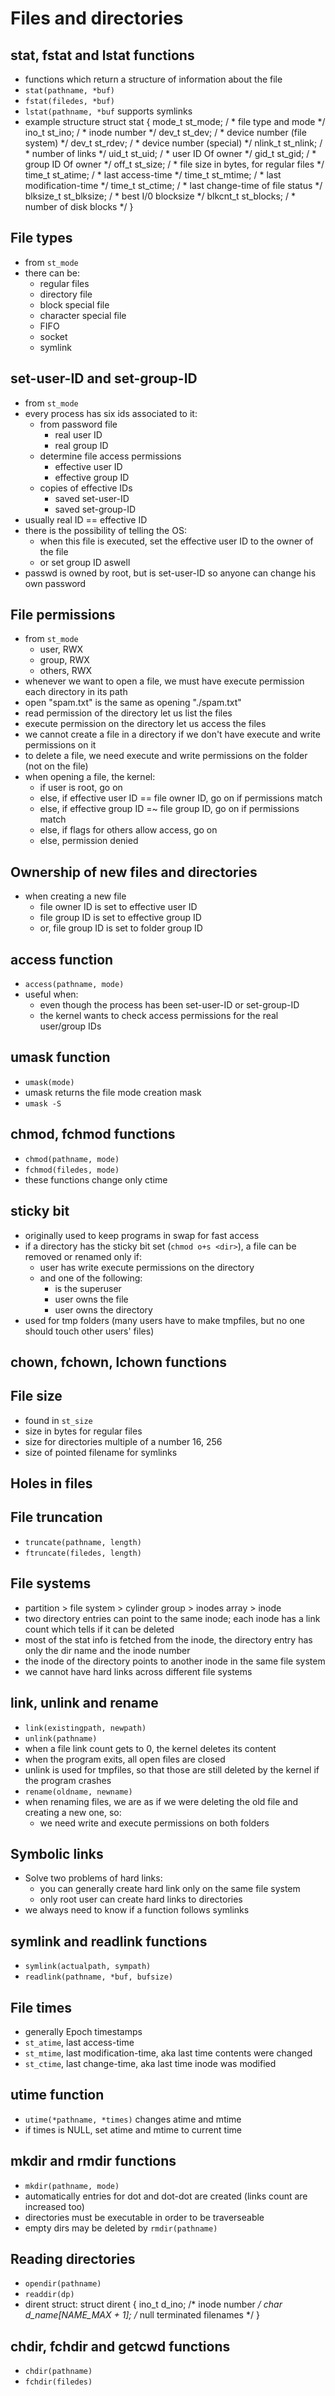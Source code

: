 # Files and directories

## stat, fstat and lstat functions

* functions which return a structure of information about the file
* `stat(pathname, *buf)` 
* `fstat(filedes, *buf)`
* `lstat(pathname, *buf` supports symlinks
* example structure
    struct stat {
        mode_t     st_mode;     / * file type and mode */
        ino_t      st_ino;      / * inode number */
        dev_t      st_dev;      / * device number (file system) */
        dev_t      st_rdev;     / * device number (special) */
        nlink_t    st_nlink;    / * number of links */
        uid_t      st_uid;      / * user ID Of owner */
        gid_t      st_gid;      / * group ID Of owner */
        off_t      st_size;     / * file size in bytes, for regular files */
        time_t     st_atime;    / * last access-time */
        time_t     st_mtime;    / * last modification-time */
        time_t     st_ctime;    / * last change-time of file status */
        blksize_t  st_blksize;  / * best I/0 blocksize */
        blkcnt_t   st_blocks;   / * number of disk blocks */
    }

## File types

* from `st_mode`
* there can be:
  * regular files
  * directory file
  * block special file
  * character special file
  * FIFO
  * socket
  * symlink

## set-user-ID and set-group-ID

* from `st_mode`
* every process has six ids associated to it:
  * from password file
    * real user ID
    * real group ID
  * determine file access permissions
    * effective user ID
    * effective group ID
  * copies of effective IDs
    * saved set-user-ID
    * saved set-group-ID
* usually real ID == effective ID
* there is the possibility of telling the OS:
  * when this file is executed, set the effective user ID to the owner of the file
  * or set group ID aswell
* passwd is owned by root, but is set-user-ID so anyone can change his own password

## File permissions

* from `st_mode`
  * user, RWX
  * group, RWX
  * others, RWX
* whenever we want to open a file, we must have execute permission each directory in its path
* open "spam.txt" is the same as opening "./spam.txt"
* read permission of the directory let us list the files
* execute permission on the directory let us access the files
* we cannot create a file in a directory if we don't have execute and write permissions on it
* to delete a file, we need execute and write permissions on the folder (not on the file)
* when opening a file, the kernel:
  * if user is root, go on
  * else, if effective user ID == file owner ID, go on if permissions match
  * else, if effective group ID =~ file group ID, go on if permissions match
  * else, if flags for others allow access, go on
  * else, permission denied

## Ownership of new files and directories

* when creating a new file
  * file owner ID is set to effective user ID
  * file group ID is set to effective group ID
  * or, file group ID is set to folder group ID

## access function

* `access(pathname, mode)`
* useful when:
  * even though the process has been set-user-ID or set-group-ID
  * the kernel wants to check access permissions for the real user/group IDs

## umask function

* `umask(mode)`
* umask returns the file mode creation mask
* `umask -S`

## chmod, fchmod functions

* `chmod(pathname, mode)`
* `fchmod(filedes, mode)`
* these functions change only ctime

## sticky bit

* originally used to keep programs in swap for fast access
* if a directory has the sticky bit set (`chmod o+s <dir>`), a file can be removed or renamed only if:
  * user has write execute permissions on the directory
  * and one of the following:
    * is the superuser
    * user owns the file
    * user owns the directory
* used for tmp folders (many users have to make tmpfiles, but no one should touch other users' files)

## chown, fchown, lchown functions

## File size

* found in `st_size`
* size in bytes for regular files
* size for directories multiple of a number 16, 256
* size of pointed filename for symlinks

## Holes in files

## File truncation

* `truncate(pathname, length)`
* `ftruncate(filedes, length)`

## File systems

* partition > file system > cylinder group > inodes array > inode
* two directory entries can point to the same inode; each inode has a link count which tells if it can be deleted
* most of the stat info is fetched from the inode, the directory entry has only the dir name and the inode number
* the inode of the directory points to another inode in the same file system
* we cannot have hard links across different file systems

## link, unlink and rename

* `link(existingpath, newpath)`
* `unlink(pathname)`
* when a file link count gets to 0, the kernel deletes its content
* when the program exits, all open files are closed
* unlink is used for tmpfiles, so that those are still deleted by the kernel if the program crashes
* `rename(oldname, newname)`
* when renaming files, we are as if we were deleting the old file and creating a new one, so:
  * we need write and execute permissions on both folders

## Symbolic links

* Solve two problems of hard links:
  * you can generally create hard link only on the same file system
  * only root user can create hard links to directories
* we always need to know if a function follows symlinks

## symlink and readlink functions

* `symlink(actualpath, sympath)`
* `readlink(pathname, *buf, bufsize)`

## File times

* generally Epoch timestamps
* `st_atime`, last access-time
* `st_mtime`, last modification-time, aka last time contents were changed
* `st_ctime`, last change-time, aka last time inode was modified

## utime function

* `utime(*pathname, *times)` changes atime and mtime
* if times is NULL, set atime and mtime to current time

## mkdir and rmdir functions

* `mkdir(pathname, mode)`
* automatically entries for dot and dot-dot are created (links count are increased too)
* directories must be executable in order to be traverseable
* empty dirs may be deleted by `rmdir(pathname)`

## Reading directories

* `opendir(pathname)`
* `readdir(dp)`
* dirent struct:
    struct dirent {
        ino_t d_ino; /* inode number */
        char d_name[NAME_MAX + 1]; /* null terminated filenames */
    }

## chdir, fchdir and getcwd functions

* `chdir(pathname)`
* `fchdir(filedes)`

